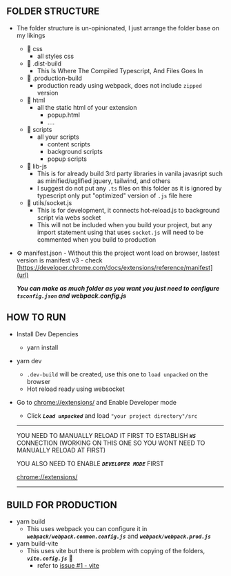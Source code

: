 ## FOLDER STRUCTURE
 - The folder structure is un-opinionated, I just arrange the folder base on my likings
    - 📁 css
       - all styles css
    - 📁 .dist-build
       - This Is Where The Compiled Typescript, And Files Goes In
    - 📁 .production-build
       - production ready using webpack, does not include `zipped` version
    - 📁 html
       - all the static html of your extension
          - popup.html
          - ....
    - 📁 scripts
       - all your scripts
         - content scripts
         - background scripts
         - popup scripts
    - 📁 lib-js
         - This is for already build 3rd party libraries in vanila javasript such as minified/uglified jquery, tailwind, and others
         - I suggest do not put any `.ts` files on this folder as it is ignored by typescript only put "optimized" version of `.js` file here
    - 📁 utils/socket.js 
        - This is for development, it connects hot-reload.js to background script via webs socket
        - This will not be included when you build your project, but any import statement using that uses `socket.js` will need to be commented when you build to production
    
- ⚙️ manifest.json
       - Without this the project wont load on browser, lastest version is manifest v3
       - check [https://developer.chrome.com/docs/extensions/reference/manifest](url)
  
   ***You can make as much folder as you want you just need to configure `tsconfig.json` and webpack.config.js***

## HOW TO RUN
 - Install Dev Depencies
   - yarn install
 - yarn dev
   - `.dev-build` will be created, use this one to `load unpacked` on the browser
   - Hot reload ready using websocket
 - Go to [chrome://extensions/](url) and Enable Developer mode 
   - Click ***`Load unpacked`*** and load `"your project directory"/src` 
  

    ***
    YOU NEED TO MANUALLY RELOAD IT FIRST TO ESTABLISH ***`WS`*** CONNECTION (WORKING ON THIS ONE SO YOU WONT NEED TO MANUALLY RELOAD AT FIRST)
 
    

    YOU ALSO NEED TO ENABLE ***`DEVELOPER MODE`*** FIRST

    [chrome://extensions/](url)
    ***

## BUILD FOR PRODUCTION
 - yarn build
   - This uses webpack you can configure it in ***`webpack/webpack.common.config.js`*** and ***`webpack/webpack.prod.js`***
 - yarn build-vite
   - This uses vite but there is problem with copying of the folders, ***`vite.cofig.js`*** 🚧
      - refer to [issue #1 - vite](https://github.com/koribot/BTE/issues/1)
  